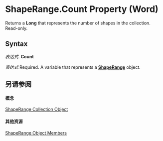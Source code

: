 
# ShapeRange.Count Property (Word)

Returns a  **Long** that represents the number of shapes in the collection. Read-only.


## Syntax

 _表达式_. **Count**

 _表达式_ Required. A variable that represents a **[ShapeRange](7112acc0-e241-16ef-77bc-101b72d05af0.md)** object.


## 另请参阅


#### 概念


[ShapeRange Collection Object](7112acc0-e241-16ef-77bc-101b72d05af0.md)
#### 其他资源


[ShapeRange Object Members](http://msdn.microsoft.com/library/eb882d13-d724-26e9-7e6d-2af55e42bba1%28Office.15%29.aspx)